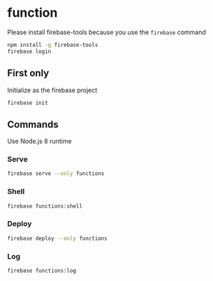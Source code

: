# function

Please install firebase-tools because you use the `firebase` command

```bash
npm install -g firebase-tools
firebase login
```

## First only

Initialize as the firebase project

```bash
firebase init
```

## Commands

Use Node.js 8 runtime

### Serve

```bash
firebase serve --only functions
```

### Shell

```bash
firebase functions:shell
```

### Deploy

```bash
firebase deploy --only functions
```

### Log

```bash
firebase functions:log
```
